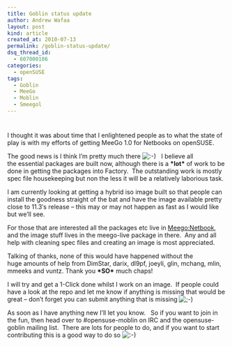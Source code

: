```yaml
---
title: Goblin status update
author: Andrew Wafaa
layout: post
kind: article
created_at: 2010-07-13
permalink: /goblin-status-update/
dsq_thread_id:
  - 607000106
categories:
  - openSUSE
tags:
  - Goblin
  - MeeGo
  - Moblin
  - Smeegol
---
```

# 

I thought it was about time that I enlightened people as to what the state of play is with my efforts of getting MeeGo 1.0 for Netbooks on openSUSE.

The good news is I think I’m pretty much there ![:-)][1]   I believe all the essential packages are built now, although there is a **\*lot\*** of work to be done in getting the packages into Factory.  The outstanding work is mostly spec file housekeeping but non the less it will be a relatively laborious task.

 [1]: http://andrew.wafaa.eu/blog/wp-includes/images/smilies/icon_smile.gif

I am currently looking at getting a hybrid iso image built so that people can install the goodness straight of the bat and have the image available pretty close to 11.3′s release – this may or may not happen as fast as I would like but we’ll see.

For those that are interested all the packages etc live in [Meego:Netbook][2], and the image stuff lives in the meego-live package in there.  Any and all help with cleaning spec files and creating an image is most appreciated.

 [2]: https://build.opensuse.org/project/show?project=Meego:Netbook "MeeGo Netbook on the oBS"

Talking of thanks, none of this would have happened without the huge amounts of help from DimStar, darix, dl9pf, joeyli, glin, mchang, mlin, mmeeks and vuntz. Thank you **\*SO\*** much chaps!

I will try and get a 1-Click done whilst I work on an image.  If people could have a look at the repo and let me know if anything is missing that would be great – don’t forget you can submit anything that is missing ![;-)][3] 

 [3]: http://andrew.wafaa.eu/blog/wp-includes/images/smilies/icon_wink.gif

As soon as I have anything new I’ll let you know.   So if you want to join in the fun, then head over to #opensuse-moblin on IRC and the opensuse-goblin mailing list.  There are lots for people to do, and if you want to start contributing this is a good way to do so ![:-)][1]
